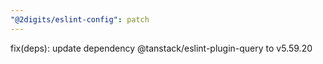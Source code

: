 ```yaml
---
"@2digits/eslint-config": patch
---
```


fix(deps): update dependency @tanstack/eslint-plugin-query to v5.59.20
